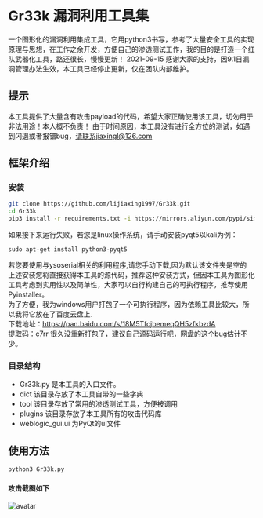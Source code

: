 # Gr33k 漏洞利用工具集
一个图形化的漏洞利用集成工具，它用python3书写，参考了大量安全工具的实现原理与思想，在工作之余开发，方便自己的渗透测试工作，我的目的是打造一个红队武器化工具，路还很长，慢慢更新！
2021-09-15 感谢大家的支持，因9.1日漏洞管理办法生效，本工具已经停止更新，仅在团队内部维护。

## 提示
本工具提供了大量含有攻击payload的代码，希望大家正确使用该工具，切勿用于非法用途！本人概不负责！
由于时间原因，本工具没有进行全方位的测试，如遇到闪退或者报错bug，请联系jiaxingl@126.com  


## 框架介绍
### 安装
```sh
git clone https://github.com/lijiaxing1997/Gr33k.git
cd Gr33k
pip3 install -r requirements.txt -i https://mirrors.aliyun.com/pypi/simple/
```
如果接下来运行失败，若您是linux操作系统，请手动安装pyqt5以kali为例：  
```
sudo apt-get install python3-pyqt5
```  
若您要使用与ysoserial相关的利用程序,请您手动下载,因为默认该文件夹是空的  
上述安装您将直接获得本工具的源代码，推荐这种安装方式，但因本工具为图形化工具考虑到实用性以及简单性，大家可以自行构建自己的可执行程序，推荐使用Pyinstaller。  
为了方便，我为windows用户打包了一个可执行程序，因为依赖工具比较大，所以我将它放在了百度云盘上.  
下载地址：<https://pan.baidu.com/s/18M5TfcjbemeqQH5zfkbzdA>  
 提取码：c7rr 
 很久没重新打包了，建议自己源码运行吧，网盘的这个bug估计不少。
### 目录结构
- Gr33k.py 是本工具的入口文件。
- dict 该目录存放了本工具自带的一些字典
- tool 该目录存放了常用的渗透测试工具，方便被调用
- plugins 该目录存放了本工具所有的攻击代码库
- weblogic_gui.ui 为PyQt的ui文件

## 使用方法
```sh
python3 Gr33k.py
```

#### 攻击截图如下
![avatar](./img/exm.png)


